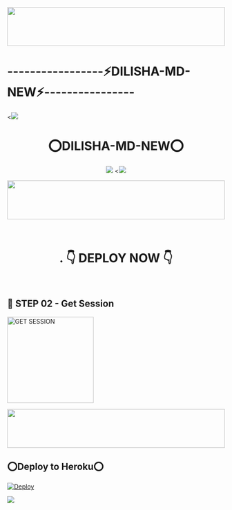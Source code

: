 <img src="https://i.imgur.com/dBaSKWF.gif" height="90" width="100%">
<h1>-----------------⚡DILISHA-MD-NEW⚡----------------</h1>
<<a><img src='https://i.imgur.com/LyHic3i.gif'/></a>
<h1 align="center">⭕DILISHA-MD-NEW⭕<br></h1>
<p align="center">
<img src="https://telegra.ph/file/cad7038fe82e47f79c609.jpg" />
<<a><img src='https://i.imgur.com/LyHic3i.gif'/></a>
</p>

<img src="https://i.imgur.com/dBaSKWF.gif" height="90" width="100%">
</p>


<br>

<div align="center">
 
  <h1>.            👇 DEPLOY NOW 👇       </h1>
</div>

<br>


## 🎀 STEP 02 -  Get Session

<a href="https://vajirapair-3ea4809cee5a.herokuapp.com/"><img src="https://img.shields.io/badge/QR%20OR%20PAIR%20CODE-blue" alt="GET SESSION" width="200"></a>

  
<img src="https://i.imgur.com/dBaSKWF.gif" height="90" width="100%">

## ⭕Deploy to Heroku⭕

[![Deploy](https://www.herokucdn.com/deploy/button.svg)](https://heroku.com/deploy?template=https://github.com/manulofficial7/Manu-MD-V6)

<a><img src='https://i.imgur.com/LyHic3i.gif'/></a>

